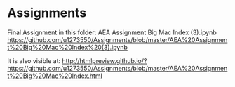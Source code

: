 # Assignments
Final Assignment in this folder:
AEA Assignment Big Mac Index (3).ipynb
https://github.com/u1273550/Assignments/blob/master/AEA%20Assignment%20Big%20Mac%20Index%20(3).ipynb

It is also visible at:
http://htmlpreview.github.io/?https://github.com/u1273550/Assignments/blob/master/AEA%20Assignment%20Big%20Mac%20Index.html
